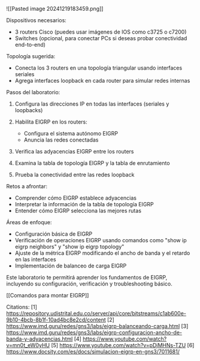 
![[Pasted image 20241219183459.png]]


Dispositivos necesarios:
- 3 routers Cisco (puedes usar imágenes de IOS como c3725 o c7200)
- Switches (opcional, para conectar PCs si deseas probar conectividad end-to-end)

Topología sugerida:
- Conecta los 3 routers en una topología triangular usando interfaces seriales
- Agrega interfaces loopback en cada router para simular redes internas

Pasos del laboratorio:

1. Configura las direcciones IP en todas las interfaces (seriales y loopbacks)

2. Habilita EIGRP en los routers:
   - Configura el sistema autónomo EIGRP
   - Anuncia las redes conectadas

3. Verifica las adyacencias EIGRP entre los routers

4. Examina la tabla de topología EIGRP y la tabla de enrutamiento

5. Prueba la conectividad entre las redes loopback

Retos a afrontar:
- Comprender cómo EIGRP establece adyacencias
- Interpretar la información de la tabla de topología EIGRP
- Entender cómo EIGRP selecciona las mejores rutas

Áreas de enfoque:
- Configuración básica de EIGRP
- Verificación de operaciones EIGRP usando comandos como "show ip eigrp neighbors" y "show ip eigrp topology"
- Ajuste de la métrica EIGRP modificando el ancho de banda y el retardo en las interfaces
- Implementación de balanceo de carga EIGRP

Este laboratorio te permitirá aprender los fundamentos de EIGRP, incluyendo su configuración, verificación y troubleshooting básico.

[[Comandos para montar EIGRP]]








Citations:
[1] https://repository.udistrital.edu.co/server/api/core/bitstreams/c1ab600e-9b10-4bcb-8b1f-10ad4bc8e2cd/content
[2] https://www.imd.guru/redes/gns3/labs/eigrp-balanceando-carga.html
[3] https://www.imd.guru/redes/gns3/labs/eigrp-configuracion-ancho-de-banda-y-adyacencias.html
[4] https://www.youtube.com/watch?v=mn0t_eW0yHU
[5] https://www.youtube.com/watch?v=pDjMHNs-TZU
[6] https://www.docsity.com/es/docs/simulacion-eigrp-en-gns3/7011681/